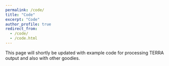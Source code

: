 ```yaml
---
permalink: /code/
title: "Code"
excerpt: "Code"
author_profile: true
redirect_from: 
  - /code/
  - /code.html
---
```


This page will shortly be updated with example code for processing TERRA output and also with other goodies.

